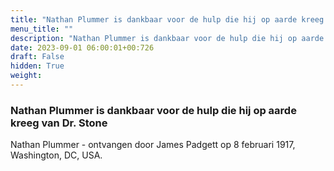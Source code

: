 ```yaml
---
title: "Nathan Plummer is dankbaar voor de hulp die hij op aarde kreeg van Dr. Stone"
menu_title: ""
description: "Nathan Plummer is dankbaar voor de hulp die hij op aarde kreeg van Dr. Stone"
date: 2023-09-01 06:00:01+00:726
draft: False
hidden: True
weight:
---
```

### Nathan Plummer is dankbaar voor de hulp die hij op aarde kreeg van Dr. Stone

Nathan Plummer - ontvangen door James Padgett op 8 februari 1917, Washington, DC, USA.
